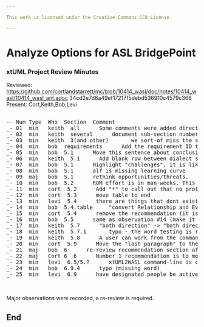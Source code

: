 ```yaml
---

This work is licensed under the Creative Commons CC0 License

---
```


# Analyze Options for ASL BridgePoint
### xtUML Project Review Minutes

Reviewed:  https://github.com/cortlandstarrett/mc/blob/10414_wasl/doc/notes/10414_wasl/10414_wasl_ant.adoc
34cd2e7d8a49ef17217f5debd536910c4579c368
Present:  Cort,Keith,Bob,Levi

<pre>

-- Num Type  Who  Section  Comment
_- 01  min   keith  all      Some comments were added directly to github
_- 02  min   keith  several      document sub-section numbers is not consistent. some do have higher-level prefix, some not.
_- 03  min   keith  3(and other)       we sort-of miss the square brackets in referencing
_- 04  min   bob  requirements      Add the requirement ID to the short descriptions in the requirement section to consistently link this doc to the SRS requirements.
_- 05  min   bob  5.1      Move this sentence about conclusion to the conclusion section
_- 06  min   keith  5.1      Add blank row between dialect sections
_- 07  min   bob  5.1      Highlight "challenges", it is like threats from the SWOT, but "challenges" should be called out
_- 08  min   bob  5.1      alf is missing learning curve
_- 09  maj   bob  5.1      rethink opportunities/threats.
_- 10  min   bob  5.2      ROM effort is in man-weeks. This should be specified
_- 11  min   cort  5.2      Add "*" to call out that no prototype has been done
_- 12  min   cort  5.3      move table to end
_- 13  min   levi  5.4      there are things that dont exist in masl that do in smasl. The definition of smasl needs to be updated.
_- 14  min   bob  5.4.table     "convert Relationship and Event" ->  "Convert the Relationship and Event models"
_- 15  min   cort  5.4      remove the recommendation (it is covered in the conclusion)
_- 16  min   bob  5.5      same as observation #14 (make it clear these are model names)
_- 17  min   keith  5.7      "both direction" -> "both directions"
_- 18  min   keith  5.7.1       typo - the word testing is repeated
_- 19  min   keith  5.8      A user can work from the command line if they choose
_- 20  min   cort  5.9      Move the "last paragraph" to the conclusion section
_- 21  maj   bob  6      re-review recommendation section after formatting. It does not flow well right now
_- 22  maj   Cort 6  6      Number 1 recommendation is to move to BP, and stay with ASL. The following steps will show recommended path to do that.
_- 23  min   levi  6.5/5.?      xtUML2WASL command-line is called out in a couple places, but WASL2xtUML command-line is not. This seems inconsistent.
_- 24  min   bob  6.9.4      typo (missing word)
_- 25  min   levi  6.9      have designated people be active in the xtuml community. Perhaps these people should even know how to build BP (so they are familiar with this open source product and process around it)


</pre>

Major observations were recorded, a re-review is required.


End
---
